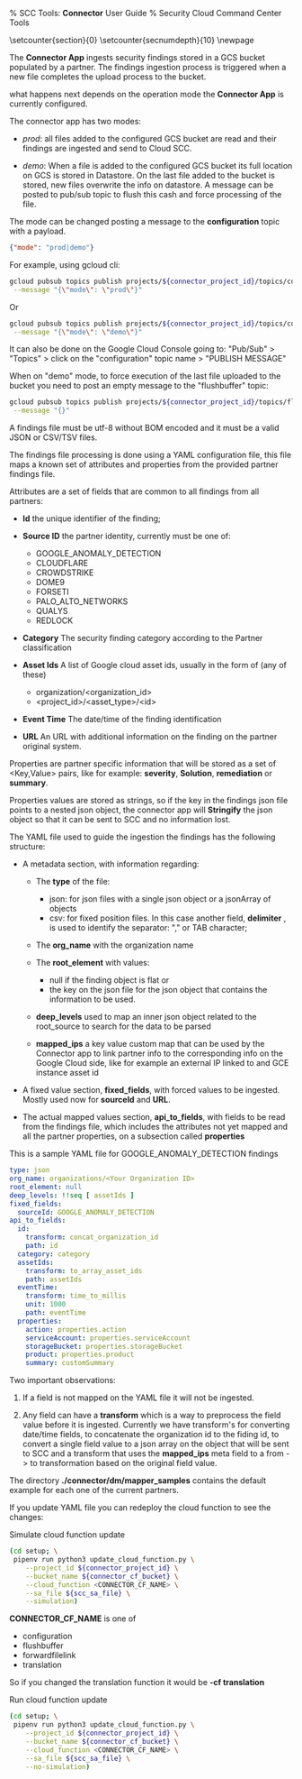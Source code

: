 % SCC Tools: **Connector** User Guide
% Security Cloud Command Center Tools

\setcounter{section}{0}
\setcounter{secnumdepth}{10}
\newpage

The **Connector App** ingests security findings stored in a GCS bucket populated by a partner.
The findings ingestion process is triggered when a new file completes the upload process to the bucket.

what happens next depends on the operation mode the **Connector App** is currently configured.

The connector app has two modes:

* *prod*: all files added to the configured GCS bucket are read and their findings are ingested and send to Cloud SCC.

* *demo*: When a file is added to the configured GCS bucket its full location on GCS is stored in Datastore. On the last file added to the bucket is stored, new files overwrite the info on datastore. A message can be posted to pub/sub topic to flush this cash and force processing of the file.

The mode can be changed posting a message to the **configuration** topic with a payload.

```json
{"mode": "prod|demo"}
```

For example, using gcloud cli:

```bash
gcloud pubsub topics publish projects/${connector_project_id}/topics/configuration \
 --message "{\"mode\": \"prod\"}"
```

Or

```bash
gcloud pubsub topics publish projects/${connector_project_id}/topics/configuration \
 --message "{\"mode\": \"demo\"}"
```

It can also be done on the Google Cloud Console going to:
"Pub/Sub" > "Topics" > click on the "configuration" topic name > "PUBLISH MESSAGE"

When on "demo" mode, to force execution of the last file uploaded to the bucket you need to post an empty message to the "flushbuffer" topic:

```bash
gcloud pubsub topics publish projects/${connector_project_id}/topics/flushbuffer \
 --message "{}"
```

A findings file must be utf-8 without BOM encoded and it must be a valid JSON or CSV/TSV files.

The findings file processing is done using a YAML configuration file, this file maps a known set of attributes and properties from the provided partner findings file.

Attributes are a set of fields that are common to all findings from all partners:

* **Id** the unique identifier of the finding;

* **Source ID** the partner identity, currently must be one of:
  * GOOGLE_ANOMALY_DETECTION
  * CLOUDFLARE
  * CROWDSTRIKE
  * DOME9
  * FORSETI
  * PALO_ALTO_NETWORKS
  * QUALYS
  * REDLOCK

* **Category** The security finding category according to the Partner classification

* **Asset Ids** A list of Google cloud asset ids, usually in the form of (any of these)
  * organization/\<organization_id\>
  * \<project_id\>/\<asset_type\>/\<id\>

* **Event Time** The date/time of the finding identification

* **URL**  An URL with additional information on the finding on the partner original system.

Properties are partner specific information that will be stored as a set of <Key,Value> pairs, like for example: **severity**, **Solution**, **remediation** or **summary**.

Properties values are stored as strings, so if the key in the findings json file points to a nested json object, the connector app will **Stringify** the json object so that it can be sent to SCC and no information lost.

The YAML file used to guide the ingestion the findings has the following structure:

* A metadata section, with information regarding:

  * The **type** of the file:
    * json: for json files with a single json object or a jsonArray of  objects
    * csv: for fixed position files. In this case another field, **delimiter** , is used to identify the separator: "," or TAB character;

  * The **org_name** with the organization name

  * The **root_element** with values:
    * null if the finding object is flat or
    * the key on the json file for the json object that contains the information to be used.

  * **deep_levels** used to map an inner json object related to the root_source to search for the data to be parsed

  * **mapped_ips** a key value custom map that can be used by the Connector app to link partner info to the corresponding info on the Google Cloud side, like for example an external IP linked to and GCE instance asset id

* A fixed value section, **fixed_fields**, with forced values to be ingested. Mostly used now for **sourceId** and **URL**.

* The actual mapped values section, **api_to_fields**, with fields to be read from the findings file, which includes the attributes not yet mapped and all the partner properties, on a subsection called **properties**

This is a sample YAML file for GOOGLE_ANOMALY_DETECTION findings

```yaml
type: json
org_name: organizations/<Your Organization ID>
root_element: null
deep_levels: !!seq [ assetIds ]
fixed_fields:
  sourceId: GOOGLE_ANOMALY_DETECTION
api_to_fields:
  id:
    transform: concat_organization_id
    path: id
  category: category
  assetIds:
    transform: to_array_asset_ids
    path: assetIds
  eventTime:
    transform: time_to_millis
    unit: 1000
    path: eventTime
  properties:
    action: properties.action
    serviceAccount: properties.serviceAccount
    storageBucket: properties.storageBucket
    product: properties.product
    summary: customSummary
```

Two important observations:

1) If a field is not mapped on the YAML file it will not be ingested.

2) Any field can have a **transform** which is a way to preprocess the field value before it is ingested. Currently we have transform's for converting date/time fields, to concatenate the organization id to the fiding id, to convert a single field value to a json array on the object that will be sent to SCC and a transform that uses the **mapped_ips** meta field to a from -> to transformation based on the original field value.

The directory **./connector/dm/mapper_samples** contains the default example for each one of the current partners.

If you update YAML file you can redeploy the cloud function to see the changes:

Simulate cloud function update

```bash
(cd setup; \
 pipenv run python3 update_cloud_function.py \
    --project_id ${connector_project_id} \
    --bucket_name ${connector_cf_bucket} \
    --cloud_function <CONNECTOR_CF_NAME> \
    --sa_file ${scc_sa_file} \
    --simulation)
```

**CONNECTOR_CF_NAME** is one of

* configuration
* flushbuffer
* forwardfilelink
* translation

So if you changed the translation function it would be **-cf translation**

Run cloud function update

```bash
(cd setup; \
 pipenv run python3 update_cloud_function.py \
    --project_id ${connector_project_id} \
    --bucket_name ${connector_cf_bucket} \
    --cloud_function <CONNECTOR_CF_NAME> \
    --sa_file ${scc_sa_file} \
    --no-simulation)
```

